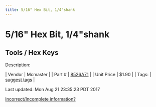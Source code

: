 ```yaml
---
title: 5/16" Hex Bit, 1/4"shank
---
```


# 5/16" Hex Bit, 1/4"shank
## Tools / Hex Keys
Description: 	 

| Vendor | Mcmaster | 
| Part # | [8526A71](https://www.mcmaster.com/#8526A71) | 
| Unit Price | $1.90 | 
| Tags: | [suggest tags](https://docs.google.com/forms/d/e/1FAIpQLSeWyY8v3RgOty-MyWmh9U0iivNYN_molChYyS-0U-o-kOAv_g/viewform) | 

Last updated: Mon Aug 21 23:35:23 PDT 2017

 [Incorrect/Incomplete information?](https://docs.google.com/forms/d/e/1FAIpQLSeWyY8v3RgOty-MyWmh9U0iivNYN_molChYyS-0U-o-kOAv_g/viewform)